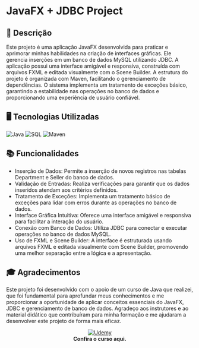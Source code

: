 # JavaFX + JDBC Project

## 📝 Descrição

Este projeto é uma aplicação JavaFX desenvolvida para praticar e aprimorar minhas habilidades na criação de interfaces gráficas. Ele gerencia inserções em um banco de dados MySQL utilizando JDBC. A aplicação possui uma interface amigável e responsiva, construída com arquivos FXML e editada visualmente com o Scene Builder. A estrutura do projeto é organizada com Maven, facilitando o gerenciamento de dependências. O sistema implementa um tratamento de exceções básico, garantindo a estabilidade nas operações no banco de dados e proporcionando uma experiência de usuário confiável.

## 🖥️ Tecnologias Utilizadas

![Java](https://img.shields.io/badge/Java-ED8B00?style=for-the-badge&logo=openjdk&logoColor=white)
![SQL](https://img.shields.io/badge/MySQL-00000F?style=for-the-badge&logo=mysql&logoColor=white)
![Maven](https://img.shields.io/badge/Maven-C71A36?style=for-the-badge&logo=apache-maven&logoColor=white) 

## 📚 Funcionalidades

- Inserção de Dados: Permite a inserção de novos registros nas tabelas Department e Seller do banco de dados.
- Validação de Entradas: Realiza verificações para garantir que os dados inseridos atendam aos critérios definidos.
- Tratamento de Exceções: Implementa um tratamento básico de exceções para lidar com erros durante as operações no banco de dados.
- Interface Gráfica Intuitiva: Oferece uma interface amigável e responsiva para facilitar a interação do usuário.
- Conexão com Banco de Dados: Utiliza JDBC para conectar e executar operações no banco de dados MySQL.
- Uso de FXML e Scene Builder: A interface é estruturada usando arquivos FXML e editada visualmente com Scene Builder, promovendo uma melhor separação entre a lógica e a apresentação.


## 🎓 Agradecimentos

Este projeto foi desenvolvido com o apoio de um curso de Java que realizei, que foi fundamental para aprofundar meus conhecimentos e me proporcionar a oportunidade de aplicar conceitos essenciais do JavaFX, JDBC e gerenciamento de banco de dados. Agradeço aos instrutores e ao material didático que contribuíram para minha formação e me ajudaram a desenvolver este projeto de forma mais eficaz.

<div align="center">
  
[![Udemy](https://img.shields.io/badge/Udemy-%236300c7?style=for-the-badge&logo=udemy&logoColor=white)](https://www.udemy.com/course/java-curso-completo/learn/lecture/10420480#questions)  
**Confira o curso aqui.**
</div>
